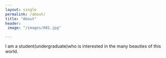 ```yaml
---
layout: single
permalink: /about/
title: "About"
header:
 image: "/images/001.jpg"

---
```


I am a student(undergraduate)who is interested in the many beauties of this world.
